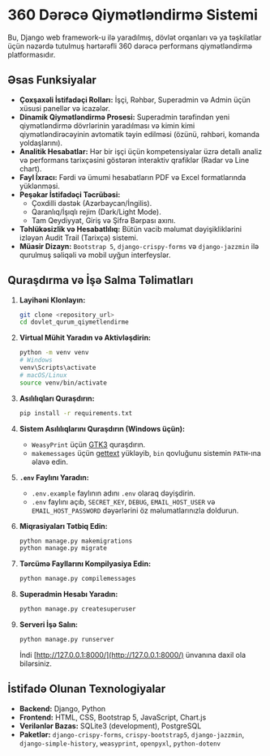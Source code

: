 # 360 Dərəcə Qiymətləndirmə Sistemi

Bu, Django web framework-u ilə yaradılmış, dövlət orqanları və ya təşkilatlar üçün nəzərdə tutulmuş hərtərəfli 360 dərəcə performans qiymətləndirmə platformasıdır.

## Əsas Funksiyalar

- **Çoxşaxəli İstifadəçi Rolları:** İşçi, Rəhbər, Superadmin və Admin üçün xüsusi panellər və icazələr.
- **Dinamik Qiymətləndirmə Prosesi:** Superadmin tərəfindən yeni qiymətləndirmə dövrlərinin yaradılması və kimin kimi qiymətləndirəcəyinin avtomatik təyin edilməsi (özünü, rəhbəri, komanda yoldaşlarını).
- **Analitik Hesabatlar:** Hər bir işçi üçün kompetensiyalar üzrə detallı analiz və performans tarixçəsini göstərən interaktiv qrafiklər (Radar və Line chart).
- **Fayl İxracı:** Fərdi və ümumi hesabatların PDF və Excel formatlarında yüklənməsi.
- **Peşəkar İstifadəçi Təcrübəsi:**
  - Çoxdilli dəstək (Azərbaycan/İngilis).
  - Qaranlıq/İşıqlı rejim (Dark/Light Mode).
  - Tam Qeydiyyat, Giriş və Şifrə Bərpası axını.
- **Təhlükəsizlik və Hesabatlılıq:** Bütün vacib məlumat dəyişikliklərini izləyən Audit Trail (Tarixçə) sistemi.
- **Müasir Dizayn:** `Bootstrap 5`, `django-crispy-forms` və `django-jazzmin` ilə qurulmuş səliqəli və mobil uyğun interfeyslər.

## Quraşdırma və İşə Salma Təlimatları

1.  **Layihəni Klonlayın:**
    ```bash
    git clone <repository_url>
    cd dovlet_qurum_qiymetlendirme
    ```

2.  **Virtual Mühit Yaradın və Aktivləşdirin:**
    ```bash
    python -m venv venv
    # Windows
    venv\Scripts\activate
    # macOS/Linux
    source venv/bin/activate
    ```

3.  **Asılılıqları Quraşdırın:**
    ```bash
    pip install -r requirements.txt
    ```

4.  **Sistem Asılılıqlarını Quraşdırın (Windows üçün):**
    - `WeasyPrint` üçün [GTK3](https://doc.courtbouillon.org/weasyprint/stable/first_steps.html#windows) quraşdırın.
    - `makemessages` üçün [gettext](https://mlocati.github.io/articles/gettext-iconv-windows.html) yükləyib, `bin` qovluğunu sistemin `PATH`-ına əlavə edin.

5.  **`.env` Faylını Yaradın:**
    - `.env.example` faylının adını `.env` olaraq dəyişdirin.
    - `.env` faylını açıb, `SECRET_KEY`, `DEBUG`, `EMAIL_HOST_USER` və `EMAIL_HOST_PASSWORD` dəyərlərini öz məlumatlarınızla doldurun.

6.  **Miqrasiyaları Tətbiq Edin:**
    ```bash
    python manage.py makemigrations
    python manage.py migrate
    ```

7.  **Tərcümə Fayllarını Kompilyasiya Edin:**
    ```bash
    python manage.py compilemessages
    ```

8.  **Superadmin Hesabı Yaradın:**
    ```bash
    python manage.py createsuperuser
    ```

9.  **Serveri İşə Salın:**
    ```bash
    python manage.py runserver
    ```
    İndi [http://127.0.0.1:8000/](http://127.0.0.1:8000/) ünvanına daxil ola bilərsiniz.

## İstifadə Olunan Texnologiyalar
- **Backend:** Django, Python
- **Frontend:** HTML, CSS, Bootstrap 5, JavaScript, Chart.js
- **Verilənlər Bazas:** SQLite3 (development), PostgreSQL
- **Paketlər:** `django-crispy-forms`, `crispy-bootstrap5`, `django-jazzmin`, `django-simple-history`, `weasyprint`, `openpyxl`, `python-dotenv`